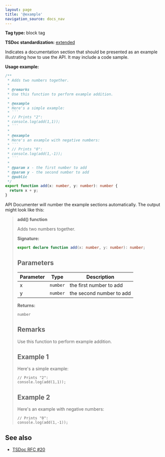 ```yaml
---
layout: page
title: '@example'
navigation_source: docs_nav
---
```


**Tag type:** block tag

**TSDoc standardization:** [extended](
https://github.com/microsoft/tsdoc/blob/master/tsdoc/src/details/Standardization.ts)

Indicates a documentation section that should be presented as an example
illustrating how to use the API.  It may include a code sample.

**Usage example:**

```ts
/**
 * Adds two numbers together.
 *
 * @remarks
 * Use this function to perform example addition.
 *
 * @example
 * Here's a simple example:
 * ```
 * // Prints "2":
 * console.log(add(1,1));
 * ```
 *
 * @example
 * Here's an example with negative numbers:
 * ```
 * // Prints "0":
 * console.log(add(1,-1));
 * ```
 *
 * @param x - the first number to add
 * @param y - the second number to add
 * @public
 */
export function add(x: number, y: number): number {
  return x + y;
}
```

API Documenter will number the example sections automatically.  The output might look like this:

> **add() function**
>
> Adds two numbers together.
>
> <b>Signature:</b>
>
> ```typescript
> export declare function add(x: number, y: number): number;
> ```
>
> ## Parameters
>
> |  Parameter | Type | Description |
> |  --- | --- | --- |
> |  x | <code>number</code> | the first number to add |
> |  y | <code>number</code> | the second number to add |
>
> <b>Returns:</b>
>
> `number`
>
> ## Remarks
>
> Use this function to perform example addition.
>
> ## Example 1
>
> Here's a simple example:
>
> ```
> // Prints "2":
> console.log(add(1,1));
> ```
>
> ## Example 2
>
> Here's an example with negative numbers:
>
> ```
> // Prints "0":
> console.log(add(1,-1));
> ```

## See also

- [TSDoc RFC #20](https://github.com/microsoft/tsdoc/issues/20)
